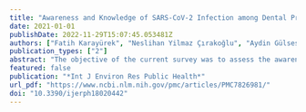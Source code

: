 ```yaml
---
title: "Awareness and Knowledge of SARS-CoV-2 Infection among Dental Professionals According to the Turkish National Dental Guidelines"
date: 2021-01-01
publishDate: 2022-11-29T15:07:45.053481Z
authors: ["Fatih Karayürek", "Neslihan Yilmaz Çırakoğlu", "Aydin Gülses", "Mustafa Ayna"]
publication_types: ["2"]
abstract: "The objective of the current survey was to assess the awareness of the dental professionals according to the principals described by the Turkish Dental Association (TDA). A questionnaire including the socio-demographic data, specialties/academic degree, institutions/affiliations, the knowledge about COVID-19, the number of patients examined and dental treatments performed during the COVID-19 pandemic, the knowledge of protection based on the guidelines described by TDA, contamination with COVID-19 and the psychological complaints has been used. A total of 947 (63.1%) dentists enrolled the study. The results showed satisfactory knowledge about the COVID-19 etiology, mode of transmission and the pre-procedural cautions as the majority of them had a fair level of knowledge with significantly higher knowledge among specialized respondents. The participants have also recorded a good judgment towards performing the emergency dental treatment during the current COVID-19 pandemic which corresponds with the guidelines determined by TDA. Considering the updates on the transmission of COVID-19 and protective strategies, there is an urgent need for improvement of dentists’ knowledge about risk assessment via training programs. The incidence of positive testing among dental professionals also necessitates immediately testing of asymptomatic Turkish dental professionals."
featured: false
publication: "*Int J Environ Res Public Health*"
url_pdf: "https://www.ncbi.nlm.nih.gov/pmc/articles/PMC7826981/"
doi: "10.3390/ijerph18020442"
---
```


